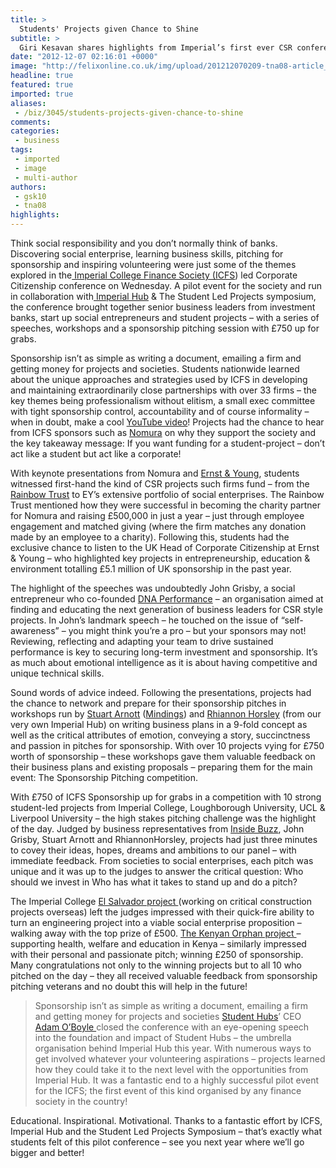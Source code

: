 ```yaml
---
title: >
  Students' Projects given Chance to Shine
subtitle: >
  Giri Kesavan shares highlights from Imperial’s first ever CSR conference
date: "2012-12-07 02:16:01 +0000"
image: "http://felixonline.co.uk/img/upload/201212070209-tna08-article_csr-copy.jpg"
headline: true
featured: true
imported: true
aliases:
 - /biz/3045/students-projects-given-chance-to-shine
comments:
categories:
 - business
tags:
 - imported
 - image
 - multi-author
authors:
 - gsk10
 - tna08
highlights:
---
```


Think social responsibility and you don’t normally think of banks. Discovering social enterprise, learning business skills, pitching for sponsorship and inspiring volunteering were just some of the themes explored in the[ Imperial College Finance Society (ICFS](https://www.union.ic.ac.uk/scc/finance/)) led Corporate Citizenship conference on Wednesday. A pilot event for the society and run in collaboration with[ Imperial Hub](http://www.imperialhub.org/xwiki/bin/view/Imperial+Hub/) & The Student Led Projects symposium, the conference brought together senior business leaders from investment banks, start up social entrepreneurs and student projects – with a series of speeches, workshops and a sponsorship pitching session with £750 up for grabs.

Sponsorship isn’t as simple as writing a document, emailing a firm and getting money for projects and societies. Students nationwide learned about the unique approaches and strategies used by ICFS in developing and maintaining extraordinarily close partnerships with over 33 firms – the key themes being professionalism without elitism, a small exec committee with tight sponsorship control, accountability and of course informality – when in doubt, make a cool [YouTube video](http://www.youtube.com/user/ICFinanceSociety?feature=watch)! Projects had the chance to hear from ICFS sponsors such as [Nomura](http://www.nomura.com/) on why they support the society and the key takeaway message: If you want funding for a student-project – don’t act like a student but act like a corporate!

With keynote presentations from Nomura and [Ernst & Young](http://www.ey.com/UK/en/home), students witnessed first-hand the kind of CSR projects such firms fund – from the [Rainbow Trust](http://www.rainbowtrust.org.uk/) to EY’s extensive portfolio of social enterprises. The Rainbow Trust mentioned how they were successful in becoming the charity partner for Nomura and raising £500,000 in just a year – just through employee engagement and matched giving (where the firm matches any donation made by an employee to a charity). Following this, students had the exclusive chance to listen to the UK Head of Corporate Citizenship at Ernst & Young – who highlighted key projects in entrepreneurship, education & environment totalling £5.1 million of UK sponsorship in the past year.

The highlight of the speeches was undoubtedly John Grisby, a social entrepreneur who co-founded [DNA Performance](http://www.actingclass.co.uk/) – an organisation aimed at finding and educating the next generation of business leaders for CSR style projects. In John’s landmark speech – he touched on the issue of “self-awareness” – you might think you’re a pro – but your sponsors may not! Reviewing, reflecting and adapting your team to drive sustained performance is key to securing long-term investment and sponsorship. It’s as much about emotional intelligence as it is about having competitive and unique technical skills.

Sound words of advice indeed. Following the presentations, projects had the chance to network and prepare for their sponsorship pitches in workshops run by [Stuart Arnott](https://twitter.com/MindingsStu) ([Mindings](http://www.mindings.com/about/)) and [Rhiannon Horsley](https://twitter.com/rhiannonhorsley) (from our very own Imperial Hub) on writing business plans in a 9-fold concept as well as the critical attributes of emotion, conveying a story, succinctness and passion in pitches for sponsorship. With over 10 projects vying for £750 worth of sponsorship – these workshops gave them valuable feedback on their business plans and existing proposals – preparing them for the main event: The Sponsorship Pitching competition.

With £750 of ICFS Sponsorship up for grabs in a competition with 10 strong student-led projects from Imperial College, Loughborough University, UCL & Liverpool University – the high stakes pitching challenge was the highlight of the day. Judged by business representatives from [Inside Buzz](http://www.insidebuzz.co.uk/), John Grisby, Stuart Arnott and RhiannonHorsley, projects had just three minutes to covey their ideas, hopes, dreams and ambitions to our panel – with immediate feedback. From societies to social enterprises, each pitch was unique and it was up to the judges to answer the critical question: Who should we invest in Who has what it takes to stand up and do a pitch?

The Imperial College [El Salvador project ](https://www.imperialcollegeunion.org/activities/a-to-z/762)(working on critical construction projects overseas) left the judges impressed with their quick-fire ability to turn an engineering project into a viable social enterprise proposition – walking away with the top prize of £500. [The Kenyan Orphan project ](http://www.kopafrica.org/)– supporting health, welfare and education in Kenya – similarly impressed with their personal and passionate pitch; winning £250 of sponsorship. Many congratulations not only to the winning projects but to all 10 who pitched on the day – they all received valuable feedback from sponsorship pitching veterans and no doubt this will help in the future!
> Sponsorship isn’t as simple as writing a document, emailing a firm and getting money for projects and societies
[Student Hubs](http://www.studenthubs.org/xwiki/bin/view/Main/WebHome)’ CEO [Adam O’Boyle ](https://twitter.com/adamoboyle)closed the conference with an eye-opening speech into the foundation and impact of Student Hubs – the umbrella organisation behind Imperial Hub this year. With numerous ways to get involved whatever your volunteering aspirations – projects learned how they could take it to the next level with the opportunities from Imperial Hub. It was a fantastic end to a highly successful pilot event for the ICFS; the first event of this kind organised by any finance society in the country!

Educational. Inspirational. Motivational. Thanks to a fantastic effort by ICFS, Imperial Hub and the Student Led Projects Symposium – that’s exactly what students felt of this pilot conference – see you next year where we’ll go bigger and better!
